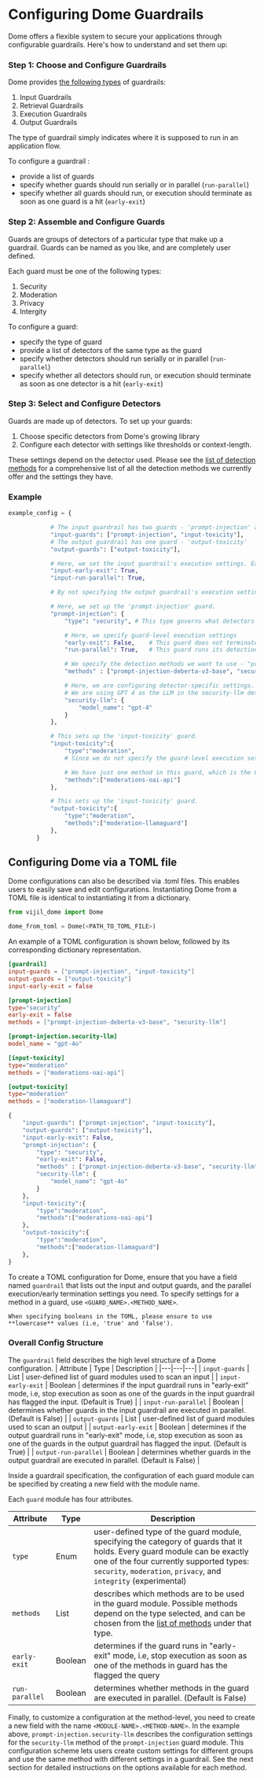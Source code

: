 # Configuring Dome Guardrails

Dome offers a flexible system to secure your applications through configurable guardrails. Here's how to understand and set them up:

### Step 1: Choose and Configure Guardrails

Dome provides [the following types](overview.md#guardrails) of guardrails:
1. Input Guardrails
2. Retrieval Guardrails
3. Execution Guardrails
4. Output Guardrails

The type of guardrail simply indicates where it is supposed to run in an application flow. 

To configure a guardrail :
- provide a list of guards
- specify whether guards should run serially or in parallel (`run-parallel`)
- specify whether all guards should run, or execution should terminate as soon as one guard is a hit (`early-exit`)

### Step 2: Assemble and Configure Guards

Guards are groups of detectors of a particular type that make up a guardrail. Guards can be named as you like, and are completely user defined. 

Each guard must be one of the following types:
1. Security
2. Moderation
3. Privacy
4. Intergity

To configure a guard:
- specify the type of guard
- provide a list of detectors of the same type as the guard
- specify whether detectors should run serially or in parallel (`run-parallel`)
- specify whether all detectors should run, or execution should terminate as soon as one detector is a hit (`early-exit`)

### Step 3: Select and Configure Detectors

Guards are made up of detectors. To set up your guards:
1. Choose specific detectors from Dome's growing library
2. Configure each detector with settings like thresholds or context-length. 

These settings depend on the detector used. Please see the [list of detection methods](guards/index.md) for a comprehensive list of all the detection methods we currently offer and the settings they have. 

### Example

````python
example_config = {

            # The input guardrail has two guards - 'prompt-injection' and 'input-toxicity'
            "input-guards": ["prompt-injection", "input-toxicity"],
            # The output guardrail has one guard - 'output-toxicity'
            "output-guards": ["output-toxicity"],

            # Here, we set the input guardrail's execution settings. Early-exit and parallel execution are enabled
            "input-early-exit": True,
            "input-run-parallel": True,

            # By not specifying the output guardrail's execution settings, the default values are used. It runs serially, and has early-exit enabled.

            # Here, we set up the 'prompt-injection' guard. 
            "prompt-injection": {
                "type": "security", # This type governs what detectors can be used in the guard. Only detectors of the same type can be used

                # Here, we specify guard-level execution settings
                "early-exit": False,    # This guard does not terminate early
                "run-parallel": True,   # This guard runs its detection methods in parallel

                # We specify the detection methods we want to use - "prompt-injection-deberta-v3-base" and "security-llm", both of which are security methods
                "methods" : ["prompt-injection-deberta-v3-base", "security-llm"],

                # Here, we are configuring detector-specific settings. 
                # We are using GPT 4 as the LLM in the security-llm detector instead of the default GPT-4 Turbo
                "security-llm": {
                    "model_name": "gpt-4"
                }
            },

            # This sets up the 'input-toxicity' guard. 
            "input-toxicity":{
                "type":"moderation",
                # Since we do not specify the guard-level execution settings, the default values are used. It runs serially, and has early-exit enabled.

                # We have just one method in this guard, which is the OpenAI moderations API
                "methods":["moderations-oai-api"]
            },

            # This sets up the 'input-toxicity' guard. 
            "output-toxicity":{
                "type":"moderation",
                "methods":["moderation-llamaguard"]
            },
        }
````



## Configuring Dome via a TOML file

Dome configurations can also be described via .toml files. This enables users to easily save and edit configurations. Instantiating Dome from a TOML file is identical to instantiating it from a dictionary.
```python
from vijil_dome import Dome

dome_from_toml = Dome(<PATH_TO_TOML_FILE>)
```

An example of a TOML configuration is shown below, followed by its corresponding dictionary representation. 

````toml
[guardrail]
input-guards = ["prompt-injection", "input-toxicity"] 
output-guards = ["output-toxicity"] 
input-early-exit = false

[prompt-injection] 
type="security"
early-exit = false
methods = ["prompt-injection-deberta-v3-base", "security-llm"]

[prompt-injection.security-llm]
model_name = "gpt-4o"

[input-toxicity]
type="moderation"
methods = ["moderations-oai-api"]

[output-toxicity]
type="moderation"
methods = ["moderation-llamaguard"]
````

````python
{
    "input-guards": ["prompt-injection", "input-toxicity"],
    "output-guards": ["output-toxicity"],
    "input-early-exit": False,
    "prompt-injection": {
        "type": "security",
        "early-exit": False,
        "methods" : ["prompt-injection-deberta-v3-base", "security-llm"],
        "security-llm": {
            "model_name": "gpt-4o"
        }
    },
    "input-toxicity":{
        "type":"moderation",
        "methods":["moderations-oai-api"]
    },
    "output-toxicity":{
        "type":"moderation",
        "methods":["moderation-llamaguard"]
    },
}
````

To create a TOML configuration for Dome, ensure that you have a field named ```guardrail``` that lists out the input and output guards, and the parallel execution/early termination settings you need. To specify settings for a method in a guard, use  ```<GUARD_NAME>.<METHOD_NAME>```. 

````{note}
When specifying booleans in the TOML, please ensure to use **lowercase** values (i.e, 'true' and 'false').
````

### Overall Config Structure


The ```guardrail``` field describes the high level structure of a Dome configuration.
| Attribute | Type | Description |
|---|---|---|
| `input-guards` | List | user-defined list of guard modules used to scan an input |
| `input-early-exit` | Boolean | determines if the input guardrail runs in "early-exit" mode, i.e, stop execution as soon as one of the guards in the input guardrail has flagged the input. (Default is True) |
| `input-run-parallel` | Boolean | determines whether guards in the input guardrail are executed in parallel. (Default is False) |
| `output-guards` | List | user-defined list of guard modules used to scan an output |
| `output-early-exit` | Boolean | determines if the output guardrail runs in "early-exit" mode, i.e, stop execution as soon as one of the guards in the output guardrail has flagged the input. (Default is True) |
| `output-run-parallel` | Boolean | determines whether guards in the output guardrail are executed in parallel. (Default is False) |

Inside a guardrail specification, the configuration of each guard module can be specified by creating a new field with the module name. 

Each ```guard``` module has four attributes.

| Attribute | Type | Description |
|---|---|---|
| `type` | Enum | user-defined type of the guard module, specifying the category of guards that it holds. Every guard module can be exactly one of the four currently supported types: `security`, `moderation`, `privacy`, and `integrity` (experimental) |
| `methods` | List | describes which methods are to be used in the guard module. Possible methods depend on the type selected, and can be chosen from the [list of methods](guards/index.md) under that type. 
| `early-exit` | Boolean | determines if the guard runs in "early-exit" mode, i.e, stop execution as soon as one of the methods in guard has the flagged the query |
| `run-parallel` | Boolean |  determines whether methods in the guard are executed in parallel. (Default is False) |

Finally, to customize a configuration at the method-level, you need to create a new field with the name ```<MODULE-NAME>.<METHOD-NAME>```. In the example above, ```prompt-injection.security-llm``` describes the configuration settings for the ```security-llm``` method of the ```prompt-injection``` guard module. This configuration scheme lets users create custom settings for different groups and use the same method with different settings in a guardrail. See the next section for detailed instructions on the options available for each method.